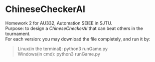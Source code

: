 # ChineseCheckerAI
Homework 2 for AU332, Automation SEIEE in SJTU.  
Purpose: to design a *ChineseCheckerAI* that can beat others in the tournament.  
For each version: you may download the file completely, and run it by:  
> Linux(in the terminal): python3 runGame.py  
> Windows(in cmd): python3 runGame.py
